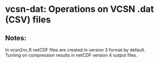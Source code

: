 vcsn-dat: Operations on VCSN .dat (CSV) files
=============================================

Notes:
------

In vcsn2nc.R netCDF files are created in version 3 format by default.  Turning on compression results in netCDF version 4 output files.